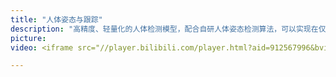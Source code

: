 ```yaml
---
title: "人体姿态与跟踪"
description: "高精度、轻量化的人体检测模型，配合自研人体姿态检测算法，可以实现在仅 1Tops 算力下,实时进行 8 个人体姿态检测，全场景的算法数据集，可用于 智能看护、跌倒检测、禁区检测、电子围栏 等应用。"
picture: 
video: <iframe src="//player.bilibili.com/player.html?aid=912567996&bvid=BV1zM4y1E7di&cid=1170636410&page=1" scrolling="no" border="0" frameborder="no" framespacing="0" allowfullscreen="true" align="center" height="350" width="100%"> </iframe>

---
```

